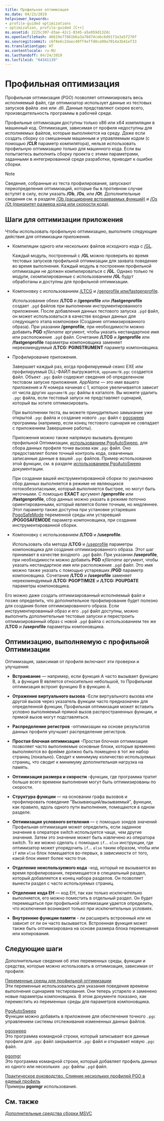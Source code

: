 ```yaml
---
title: Профильная оптимизация
ms.date: 04/23/2019
helpviewer_keywords:
- profile-guided optimizations
- optimization, profile-guided [C++]
ms.assetid: 2225c307-d3ae-42c1-8345-a5a959d132dc
ms.openlocfilehash: 46619e77861b6a3a78d74ce6c6d9173a3a5f270f
ms.sourcegitcommit: c6f8e6c2daec40ff4effd8ca99a7014a3b41ef33
ms.translationtype: HT
ms.contentlocale: ru-RU
ms.lasthandoff: 04/24/2019
ms.locfileid: "64341139"
---
```

# <a name="profile-guided-optimizations"></a>Профильная оптимизация

Профильная оптимизация (PGO) позволяет оптимизировать весь исполняемый файл, где оптимизатор использует данные из тестовых запусков файла .exe или .dll. Данные представляют скорее всего, производительность программы в рабочей среде.

Профильные оптимизации доступны только x86 или x64 компиляции в машинный код. Оптимизация, зависимая от профиля недоступны для исполняемых файлов, которые выполняются на среду. Даже если создать сборку со смешанным машинным и управляемым кодом (с помощью **/CLR** параметр компилятора), нельзя использовать профильную оптимизацию только для машинного кода. Если вы попытаетесь выполнить сборку проекта с этими параметрами, заданными в интегрированной среде разработки, приводит к ошибке сборки.

> [!NOTE]
> Сведения, собранные из теста профилирования, запускают переопределения оптимизаций, которые бы в противном случае вступят в силу, если указать **/Ob**, **/Os**, или **/Ot**. Дополнительные сведения см. в разделе [/Ob (расширение встраиваемых функций)](reference/ob-inline-function-expansion.md) и [/Os /Ot (приоритет размера кода или скорости кода)](reference/os-ot-favor-small-code-favor-fast-code.md).

## <a name="steps-to-optimize-your-app"></a>Шаги для оптимизации приложения

Чтобы использовать профильную оптимизацию, выполните следующие действия для оптимизации приложения.

- Компиляции одного или нескольких файлов исходного кода с [/GL](reference/gl-whole-program-optimization.md).

   Каждый модуль, построенный с **/GL** можно проверить во время тестовых запусков профильной оптимизации для захвата поведение во время выполнения. Каждый модуль в построении профильной оптимизации не должен компилироваться с **/GL**. Однако только те модули, скомпилированные с использованием **/GL** будут обработаны и доступны для профильной оптимизации.

- Компоновку с использованием [/LTCG](reference/ltcg-link-time-code-generation.md) и [/genprofile или/fastgenprofile](reference/genprofile-fastgenprofile-generate-profiling-instrumented-build.md).

   Использование обеих **/LTCG** и **/genprofile** или **/fastgenprofile** создает `.pgd` файлов при выполнении инструментированного приложения. После добавления данных тестового запуска `.pgd` файл, он может использоваться в качестве входных данных для следующего этапа компоновки (Создание оптимизированного образа). При указании **/genprofile**, при необходимости можно добавить **PGD =**_filename_ аргумент, чтобы указать нестандартное имя или расположение `.pgd` файл. Сочетание **/LTCG** и **/genprofile** или **/fastgenprofile** параметры компоновщика заменяет нерекомендуемый **/LTCG: PGINSTRUMENT** параметр компоновщика.

- Профилирование приложения.

   Завершает каждый раз, когда профилируемый сеанс EXE или профилируемый DLL-ФАЙЛ выгружается, `appname!N.pgc` создается файл. Объект `.pgc` файл содержит сведения об определенном тестовом запуске приложения. *AppName* — это имя вашего приложения и *N* номера начиная с 1, которое увеличивается зависит от числа других `appname!N.pgc` файлы в каталоге. Вы можете удалить `.pgc` файла, если тестовый запуск не представляет сценарий, который вы хотите оптимизировать.

   При выполнении теста, вы можете принудительно замыкание уже открытой `.pgc` файла и создание нового `.pgc` файл с [pgosweep](pgosweep.md) программы (например, если конец тестового сценария не совпадает с приложением Завершение работы).

   Приложения можно также напрямую вызывать функцию профильной Оптимизации, [использованием PgoAutoSweep](pgoautosweep.md), для сбора данных профиля точке вызова как `.pgc` файл. Оно предоставляет более точный контроль кода, охваченных записанные данные в вашей `.pgc` файлов. Пример использования этой функции, см. в разделе [использованием PgoAutoSweep](pgoautosweep.md) документации.

   При создании вашей инструментированной сборки по умолчанию сбор данных выполняется в режиме не являющихся потокобезопасными, который выполняется быстрее, но могут быть неточными. С помощью **EXACT** аргумент **/genprofile** или **/fastgenprofile**, сбор данных можно указать в режиме поточно ориентированными, который является более точным, но медленнее. Этот параметр также доступна при установке устаревших [PogoSafeMode](environment-variables-for-profile-guided-optimizations.md#pogosafemode) переменной среды или устаревший **/POGOSAFEMODE** параметр компоновщика, при создании инструментированной сборки.

- Компоновку с использованием **/LTCG** и **/useprofile**.

   Использовать оба метода **/LTCG** и [/useprofile](reference/useprofile.md) параметры компоновщика для создания оптимизированного образа. Этот шаг принимает в качестве входного `.pgd` файл. При указании **/useprofile**, при необходимости можно добавить **PGD =**_filename_ аргумент, чтобы указать нестандартное имя или расположение `.pgd` файл. Это имя можно также указать с помощью устаревших **/PGD** параметр компоновщика. Сочетание **/LTCG** и **/useprofile** заменяет нерекомендуемый **/LTCG: PGOPTIMIZE** и **/LTCG: PGUPDATE** параметры компоновщика.

Его можно даже создать оптимизированный исполняемый файл и позже определить, что дополнительное профилирование будет полезно для создания более оптимизированного образа. Если инструментированный образ и его `.pgd` файл доступны, можно выполнить дополнительные тестовые запуски и перестроить оптимизированный образ с новой `.pgd` файла с использованием тех же **/LTCG** и   **/useprofile** параметры компоновщика.

## <a name="optimizations-performed-by-pgo"></a>Оптимизацию, выполняемую с профильной Оптимизации

Оптимизация, зависимая от профиля включают эти проверки и улучшения:

- **Встраивание** — например, если функция A часто вызывает функцию B, а функция B является относительно небольшой, то Профильная оптимизация встроит функцию B в функцию A.

- **Отражение виртуального вызова** -Если виртуального вызова или другой вызов через указатель функции часто предназначен для определенной функции, Профильная оптимизация может вставить условно выполняемый прямой вызов распространенных функции, и прямой вызов могут подставляться.

- **Распределение регистров** -оптимизации на основе результатов данных профиля улучшает распределение регистров.

- **Простая блочная оптимизация** -Простая блочная оптимизация позволяет часто выполняемые основные блоки, которые временно выполняются во фрейме должно быть помещено в тот же набор страниц (локально). Сводит к минимуму количество используемых страниц, что сводит к минимуму дополнительная нагрузка на память.

- **Оптимизация размера и скорости** -функции, где программа тратит больше всего времени выполнения могут быть оптимизированы по скорости.

- **Структура функции** — на основании графа вызовов и профилировать поведение "Вызывающий/вызываемый", функции, как правило, вдоль одного пути выполнения, помещаются в одном разделе.

- **Оптимизация условного ветвления** — с помощью зондов значений Профильная оптимизация может определить, если заданное значение в операторе switch используется чаще, чем другие значения.  Затем это значение может быть извлечено из оператора switch.  То же можно сделать с помощью `if`... `else` инструкции, где оптимизатор может упорядочить `if`... `else` таким образом, чтобы или `if` или `else` блок помещается во-первых, в зависимости от того, какой блок имеет более часто true.

- **Отделение неиспользуемого кода** -код, который не вызывается во время профилирования, перемещается в специальный раздел, который добавляется в конец набора разделов. Он позволяет вынести раздел с часто используемых страниц.

- **Отделение кода EH** — код EH, так как только исключительно выполняется, его можно поместить в отдельный раздел. Он будет перемещаться при профильной оптимизации удается определить, что исключения возникают только при исключительных условиях.

- **Внутренние функции памяти** - ли расширить встроенный или не зависит от ли он часто вызывается. Встроенная функция может также быть оптимизирована на основе размера блока перемещения или копирования.

## <a name="next-steps"></a>Следующие шаги

Дополнительные сведения об этих переменных среды, функции и средства, которые можно использовать в оптимизация, зависимая от профиля:

[Переменные среды для профильной оптимизации](environment-variables-for-profile-guided-optimizations.md)<br/>
Эти переменные использовались для указания поведения времени выполнения сценариев тестирования. Они теперь устарело и заменено новые параметры компоновщика. В этом документе показано, как переместить из переменных среды для параметров компоновщика.

[PgoAutoSweep](pgoautosweep.md)<br/>
Функции можно добавить в приложение для обеспечения точного `.pgc` управлением системы отслеживания измененных данных файлов.

[pgosweep](pgosweep.md)<br/>
Это программа командной строки, который записывает все данные профиля для `.pgc` файл закрывается `.pgc` файл и открывает новую `.pgc` файл.

[pgomgr](pgomgr.md)<br/>
Это программа командной строки, который добавляет профиль данных из одного или нескольких `.pgc` файлы `.pgd` файл.

[Практическое руководство. Слияние нескольких профилей PGO в единый профиль](how-to-merge-multiple-pgo-profiles-into-a-single-profile.md)<br/>
Примеры **pgomgr** использования.

## <a name="see-also"></a>См. также

[Дополнительные средства сборки MSVC](reference/c-cpp-build-tools.md)
